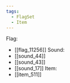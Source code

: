 ```yaml
---
tags:
  - FlagSet
  - Item
---
```

Flag:
- [[flag_11256]]
Sound:
- [[sound_44]]
- [[sound_43]]
- [[sound_17]]
Item:
- [[item_511]]

